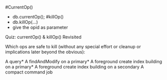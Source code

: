  #CurrentOp()
  - db.currentOp();
#killOp()
  - db.killOp(...)
  - give the opid as parameter

Quiz: currentOp() & killOp() Revisited

Which ops are safe to kill (without any special effort or cleanup or implications later beyond the obvious):

A query*
A findAndModify on a primary*
A foreground create index building on a primary*
A foreground create index building on a secondary
A compact command job
